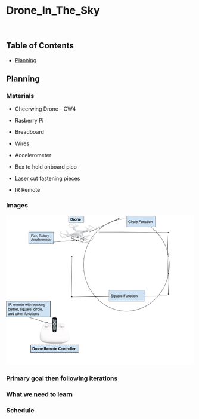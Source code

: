 # Drone_In_The_Sky

&nbsp;

## Table of Contents
* [Planning](#Planning)



## Planning

### Materials 

 - Cheerwing Drone - CW4
 
 - Rasberry Pi
 
 - Breadboard
 
 - Wires 
 
 - Accelerometer 

 - Box to hold onboard pico
 
 - Laser cut fastening pieces
 
 - IR Remote 
 
### Images 

<img src="images/Drone_Planning_Outline.png" width="600" height="400" /> 

### Primary goal then following iterations 


### What we need to learn


### Schedule


